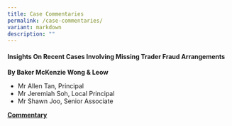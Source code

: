 ```yaml
---
title: Case Commentaries
permalink: /case-commentaries/
variant: markdown
description: ""
---
```

#### **Insights On Recent Cases Involving Missing Trader Fraud Arrangements**<br>

**By Baker McKenzie Wong &amp; Leow**<br>
* Mr Allen Tan, Principal
* Mr Jeremiah Soh, Local Principal
* Mr Shawn Joo, Senior Associate

[**Commentary**](https://cms.isomer.gov.sg/sites/iras-taxacademy/media/files/mediaDirectory/files/seminars-brochures/bmsg\_mtf\_commentary\_\_9\_jul\_2024.pdf)